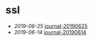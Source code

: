 # ssl

- *2019-06-25* [journal-20190625](./journal-20190625)
- *2019-06-14* [journal-20190614](./journal-20190614)
